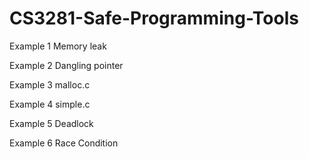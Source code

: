 # CS3281-Safe-Programming-Tools



Example 1
Memory leak

Example 2 
Dangling pointer

Example 3
malloc.c

Example 4
simple.c

Example 5
Deadlock

Example 6
Race Condition
